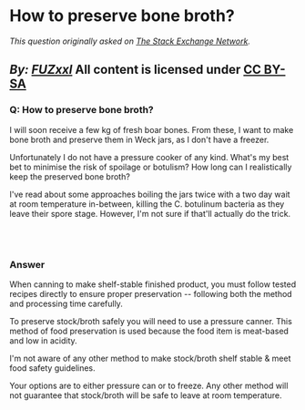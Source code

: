 # How to preserve bone broth?

_This question originally asked on [The Stack Exchange Network](https://cooking.stackexchange.com/q/122393)._

_By: [FUZxxl](https://cooking.stackexchange.com/u/17866)_
All content is licensed under [CC BY-SA](https://creativecommons.org/licenses/by-sa/4.0/)
<br>
--------------------------------------------
### Q: How to preserve bone broth?
<p>I will soon receive a few kg of fresh boar bones.  From these, I want to make bone broth and preserve them in Weck jars, as I don't have a freezer.</p>
<p>Unfortunately I do not have a pressure cooker of any kind.  What's my best bet to minimise the risk of spoilage or botulism?  How long can I realistically keep the preserved bone broth?</p>
<p>I've read about some approaches boiling the jars twice with a two day wait at room temperature in-between, killing the C. botulinum bacteria as they leave their spore stage.  However, I'm not sure if that'll actually do the trick.</p>

<br><br>
### Answer 
<p>When canning to make shelf-stable finished product, you must follow tested recipes directly to ensure proper preservation -- following both the method and processing time carefully.</p>
<p>To preserve stock/broth safely you will need to use a pressure canner. This method of food preservation is used because the food item is meat-based and low in acidity.</p>
<p>I'm not aware of any other method to make stock/broth shelf stable &amp; meet food safety guidelines.</p>
<p>Your options are to either pressure can or to freeze. Any other method will not guarantee that stock/broth will be safe to leave at room temperature.</p>

